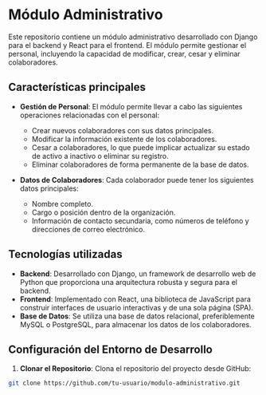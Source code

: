 # Módulo Administrativo

Este repositorio contiene un módulo administrativo desarrollado con Django para el backend y React para el frontend. El módulo permite gestionar el personal, incluyendo la capacidad de modificar, crear, cesar y eliminar colaboradores.

## Características principales

- **Gestión de Personal**: El módulo permite llevar a cabo las siguientes operaciones relacionadas con el personal:
  - Crear nuevos colaboradores con sus datos principales.
  - Modificar la información existente de los colaboradores.
  - Cesar a colaboradores, lo que puede implicar actualizar su estado de activo a inactivo o eliminar su registro.
  - Eliminar colaboradores de forma permanente de la base de datos.

- **Datos de Colaboradores**: Cada colaborador puede tener los siguientes datos principales:
  - Nombre completo.
  - Cargo o posición dentro de la organización.
  - Información de contacto secundaria, como números de teléfono y direcciones de correo electrónico.

## Tecnologías utilizadas

- **Backend**: Desarrollado con Django, un framework de desarrollo web de Python que proporciona una arquitectura robusta y segura para el backend.
- **Frontend**: Implementado con React, una biblioteca de JavaScript para construir interfaces de usuario interactivas y de una sola página (SPA).
- **Base de Datos**: Se utiliza una base de datos relacional, preferiblemente MySQL o PostgreSQL, para almacenar los datos de los colaboradores.

## Configuración del Entorno de Desarrollo

1. **Clonar el Repositorio**: Clona el repositorio del proyecto desde GitHub:

```bash
git clone https://github.com/tu-usuario/modulo-administrativo.git
